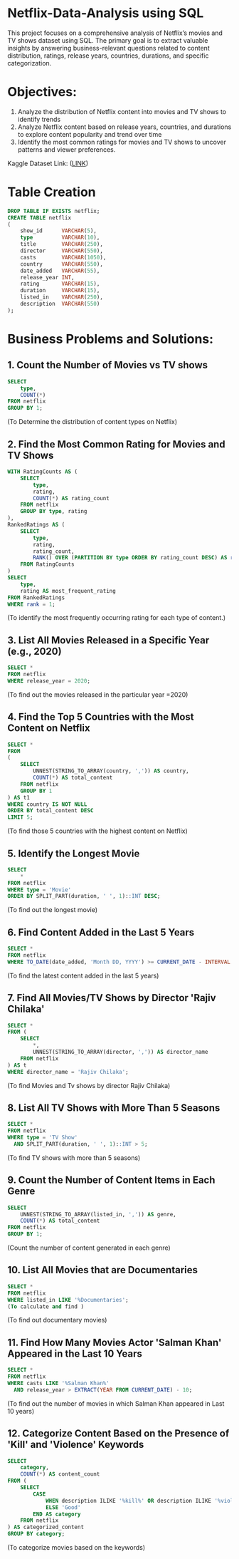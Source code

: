 # Netflix-Data-Analysis using SQL
This project focuses on a comprehensive analysis of Netflix’s movies and TV shows dataset using SQL. The primary goal is to extract valuable insights by answering business-relevant questions related to content distribution, ratings, release years, countries, durations, and specific categorization.

# Objectives:
1. Analyze the distribution of Netflix content into movies and TV shows to identify trends
2. Analyze Netflix content based on release years, countries, and durations to explore content popularity and trend over time
3. Identify the most common ratings for movies and TV shows to uncover patterns and viewer preferences.

Kaggle Dataset Link: ([LINK](https://www.kaggle.com/datasets/shivamb/netflix-shows?resource=download))

# Table Creation
```sql
DROP TABLE IF EXISTS netflix;
CREATE TABLE netflix
(
    show_id      VARCHAR(5),
    type         VARCHAR(10),
    title        VARCHAR(250),
    director     VARCHAR(550),
    casts        VARCHAR(1050),
    country      VARCHAR(550),
    date_added   VARCHAR(55),
    release_year INT,
    rating       VARCHAR(15),
    duration     VARCHAR(15),
    listed_in    VARCHAR(250),
    description  VARCHAR(550)
);
```

# Business Problems and Solutions:
## 1. Count the Number of Movies vs TV shows

```sql
SELECT 
    type,
    COUNT(*)
FROM netflix
GROUP BY 1;
```
(To Determine the distribution of content types on Netflix)
## 2. Find the Most Common Rating for Movies and TV Shows

```sql
WITH RatingCounts AS (
    SELECT 
        type,
        rating,
        COUNT(*) AS rating_count
    FROM netflix
    GROUP BY type, rating
),
RankedRatings AS (
    SELECT 
        type,
        rating,
        rating_count,
        RANK() OVER (PARTITION BY type ORDER BY rating_count DESC) AS rank
    FROM RatingCounts
)
SELECT 
    type,
    rating AS most_frequent_rating
FROM RankedRatings
WHERE rank = 1;
```
(To identify the most frequently occurring rating for each type of content.)

## 3. List All Movies Released in a Specific Year (e.g., 2020)

```sql
SELECT * 
FROM netflix
WHERE release_year = 2020;
```
(To find out the movies released in the particular year =2020)

## 4.  Find the Top 5 Countries with the Most Content on Netflix

```sql
SELECT * 
FROM
(
    SELECT 
        UNNEST(STRING_TO_ARRAY(country, ',')) AS country,
        COUNT(*) AS total_content
    FROM netflix
    GROUP BY 1
) AS t1
WHERE country IS NOT NULL
ORDER BY total_content DESC
LIMIT 5;
```
(To find those 5 countries with the highest content on Netflix)

## 5.  Identify the Longest Movie

```sql
SELECT 
    *
FROM netflix
WHERE type = 'Movie'
ORDER BY SPLIT_PART(duration, ' ', 1)::INT DESC;
```
(To find out the longest movie)

## 6. Find Content Added in the Last 5 Years

```sql
SELECT *
FROM netflix
WHERE TO_DATE(date_added, 'Month DD, YYYY') >= CURRENT_DATE - INTERVAL '5 years';
```
(To find the latest content added in the last 5 years)

## 7. Find All Movies/TV Shows by Director 'Rajiv Chilaka'

```sql
SELECT *
FROM (
    SELECT 
        *,
        UNNEST(STRING_TO_ARRAY(director, ',')) AS director_name
    FROM netflix
) AS t
WHERE director_name = 'Rajiv Chilaka';
```
(To find Movies and Tv shows by director Rajiv Chilaka)

## 8. List All TV Shows with More Than 5 Seasons

```sql
SELECT *
FROM netflix
WHERE type = 'TV Show'
  AND SPLIT_PART(duration, ' ', 1)::INT > 5;
```
(To find TV shows with more than 5 seasons)

## 9. Count the Number of Content Items in Each Genre

```sql
SELECT 
    UNNEST(STRING_TO_ARRAY(listed_in, ',')) AS genre,
    COUNT(*) AS total_content
FROM netflix
GROUP BY 1;
```
(Count the number of content generated in each genre)

## 10.  List All Movies that are Documentaries
```sql
SELECT * 
FROM netflix
WHERE listed_in LIKE '%Documentaries';
(To calculate and find )
```
(To find out documentary movies)

## 11. Find How Many Movies Actor 'Salman Khan' Appeared in the Last 10 Years

```sql
SELECT * 
FROM netflix
WHERE casts LIKE '%Salman Khan%'
  AND release_year > EXTRACT(YEAR FROM CURRENT_DATE) - 10;
```
(To find out the number of movies in which Salman Khan appeared in Last 10 years)

## 12. Categorize Content Based on the Presence of 'Kill' and 'Violence' Keywords

```sql
SELECT 
    category,
    COUNT(*) AS content_count
FROM (
    SELECT 
        CASE 
            WHEN description ILIKE '%kill%' OR description ILIKE '%violence%' THEN 'Bad'
            ELSE 'Good'
        END AS category
    FROM netflix
) AS categorized_content
GROUP BY category;
```
(To categorize movies based on the keywords)
